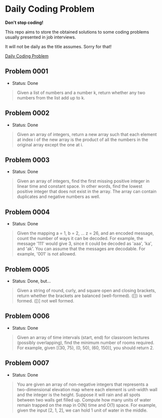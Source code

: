 # Daily Coding Problem

**Don't stop coding!**

This repo aims to store the obtained solutions to some coding problems usually presented in job interviews.

It will not be daily as the title assumes. Sorry for that!

[Daily Coding Problem](https://www.dailycodingproblem.com/)

## Problem 0001

- Status: Done

> Given a list of numbers and a number k, return whether any two numbers from the list add up to k.

## Problem 0002

- Status: Done

> Given an array of integers, return a new array such that each element at index i of the new array is the product of all the numbers in the original array except the one at i.

## Problem 0003

- Status: Done

> Given an array of integers, find the first missing positive integer in linear time and constant space. In other words, find the lowest positive integer that does not exist in the array. The array can contain duplicates and negative numbers as well.

## Problem 0004

- Status: Done

> Given the mapping a = 1, b = 2, ... z = 26, and an encoded message, count the number of ways it can be decoded. For example, the message '111' would give 3, since it could be decoded as 'aaa', 'ka', and 'ak'. You can assume that the messages are decodable. For example, '001' is not allowed.

## Problem 0005

- Status: Done, but...

> Given a string of round, curly, and square open and closing brackets, return whether the brackets are balanced (well-formed). ([])[]({}) is well formed. ([)] not well formed.

## Problem 0006

- Status: Done

> Given an array of time intervals (start, end) for classroom lectures (possibly overlapping), find the minimum number of rooms required. For example, given [(30, 75), (0, 50), (60, 150)], you should return 2.

## Problem 0007

- Status: Done

> You are given an array of non-negative integers that represents a two-dimensional elevation map where each element is unit-width wall and the integer is the height. Suppose it will rain and all spots between two walls get filled up. 
> Compute how many units of water remain trapped on the map in O(N) time and O(1) space.
>For example, given the input [2, 1, 2], we can hold 1 unit of water in the middle.
